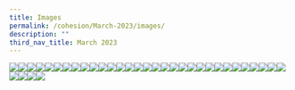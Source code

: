 ```yaml
---
title: Images
permalink: /cohesion/March-2023/images/
description: ""
third_nav_title: March 2023
---
```

![](/images/Cohesion/March%202023/recycle3.png)![](/images/Cohesion/March%202023/recycle4.png)![](/images/Cohesion/March%202023/recycle5.png)![](/images/Cohesion/March%202023/service-numbers.jpg)![](/images/Cohesion/March%202023/uplifting.jpg)![](/images/Cohesion/March%202023/recycle1.png)![](/images/Cohesion/March%202023/recycle2.png)![](/images/Cohesion/March%202023/kayak.gif)![](/images/Cohesion/March%202023/kv-healthy-living.jpg)![](/images/kv-partnership.gif)![](/images/Cohesion/March%202023/kv-uplifting.gif)![](/images/Cohesion/March%202023/mental-health.jpg)![](/images/Cohesion/March%202023/myth.png)![](/images/Cohesion/March%202023/healthy-living.jpg)![](/images/Cohesion/March%202023/IMG_2368_Original.jpg)![](/images/Cohesion/March%202023/jes.jpg)![](/images/Cohesion/March%202023/green-living_kv.jpg)![](/images/Cohesion/March%202023/enabling-partnerships-volunteerism_01.jpg)![](/images/Cohesion/March%202023/cdc2_04.jpg)![](/images/Cohesion/March%202023/cdc2_03.jpg)![](/images/Cohesion/March%202023/cdc1.gif)![](/images/cdc2.png)![](/images/Cohesion/March%202023/bene1.jpg)![](/images/Cohesion/March%202023/bene2.jpg)![](/images/Cohesion/March%202023/cash-assistance.png)![](/images/Cohesion/March%202023/az.jpg)![](/images/Cohesion/March%202023/advocating-green-living.jpg)![](/images/Cohesion/March%202023/4ways_01.jpg)![](/images/Cohesion/March%202023/4ways_02.jpg)![](/images/Cohesion/March%202023/4ways_03.jpg)![](/images/Cohesion/March%202023/4ways_04.jpg)![](/images/Cohesion/March%202023/4ways_05.jpg)![](/images/Cohesion/March%202023/5fastfacts.png)![](/images/Cohesion/March%202023/6steps.png)![](/images/Cohesion/March%202023/about-little-steps.jpg)